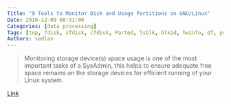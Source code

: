 ```yaml
---
Title: "9 Tools to Monitor Disk and Usage Partitions on GNU/Linux"
Date: 2016-12-09 08:51:00
Categories: [data processing]
Tags: [top, fdisk, sfdisk, cfdisk, Parted, lsblk, blkid, hwinfo, df, pydf]
Authors: sedlav
---
```


> Monitoring storage device(s) space usage is one of the most important tasks of a SysAdmin, this helps to ensure adequate free space remains on the storage devices for efficient running of your Linux system.

[Link](http://www.tecmint.com/linux-tools-to-monitor-disk-partition-usage/)
